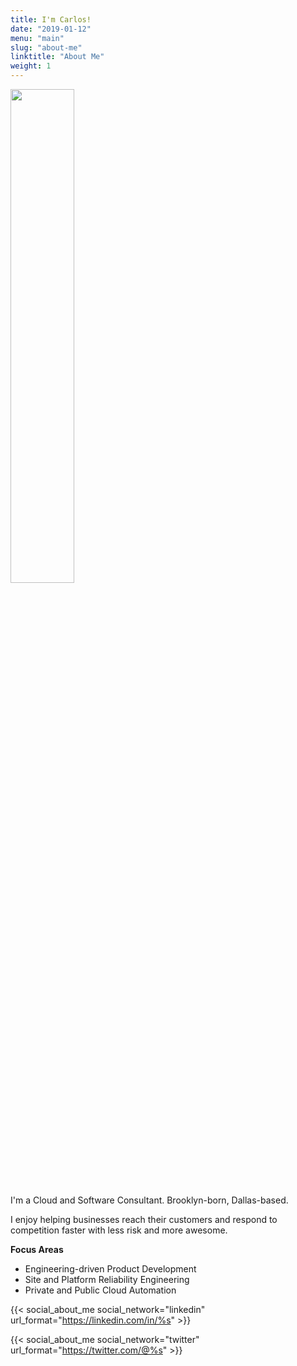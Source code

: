 ```yaml
---
title: I'm Carlos!
date: "2019-01-12"
menu: "main"
slug: "about-me"
linktitle: "About Me"
weight: 1
---
```


<img src="/images/me_20190114.jpg" height=45% width=45%>

I'm a Cloud and Software Consultant. Brooklyn-born, Dallas-based.

I enjoy helping businesses reach their customers and respond to competition
faster with less risk and more awesome.

**Focus Areas**

- Engineering-driven Product Development
- Site and Platform Reliability Engineering
- Private and Public Cloud Automation

{{< social_about_me social_network="linkedin" url_format="https://linkedin.com/in/%s" >}}

{{< social_about_me social_network="twitter" url_format="https://twitter.com/@%s" >}}
